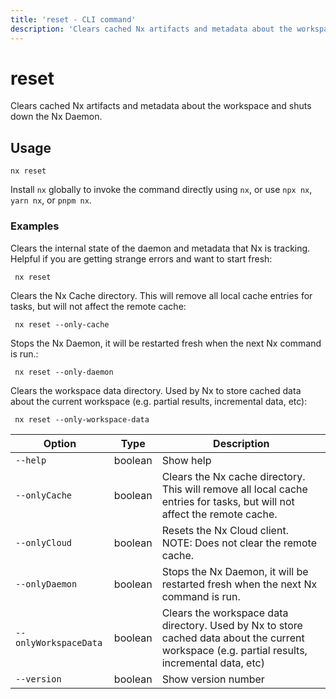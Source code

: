 ```yaml
---
title: 'reset - CLI command'
description: 'Clears cached Nx artifacts and metadata about the workspace and shuts down the Nx Daemon.'
---
```


# reset

Clears cached Nx artifacts and metadata about the workspace and shuts down the Nx Daemon.

## Usage

```shell
nx reset
```

Install `nx` globally to invoke the command directly using `nx`, or use `npx nx`, `yarn nx`, or `pnpm nx`.

### Examples

Clears the internal state of the daemon and metadata that Nx is tracking. Helpful if you are getting strange errors and want to start fresh:

```shell
 nx reset
```

Clears the Nx Cache directory. This will remove all local cache entries for tasks, but will not affect the remote cache:

```shell
 nx reset --only-cache
```

Stops the Nx Daemon, it will be restarted fresh when the next Nx command is run.:

```shell
 nx reset --only-daemon
```

Clears the workspace data directory. Used by Nx to store cached data about the current workspace (e.g. partial results, incremental data, etc):

```shell
 nx reset --only-workspace-data
```

| Option                | Type    | Description                                                                                                                                    |
| --------------------- | ------- | ---------------------------------------------------------------------------------------------------------------------------------------------- |
| `--help`              | boolean | Show help                                                                                                                                      |
| `--onlyCache`         | boolean | Clears the Nx cache directory. This will remove all local cache entries for tasks, but will not affect the remote cache.                       |
| `--onlyCloud`         | boolean | Resets the Nx Cloud client. NOTE: Does not clear the remote cache.                                                                             |
| `--onlyDaemon`        | boolean | Stops the Nx Daemon, it will be restarted fresh when the next Nx command is run.                                                               |
| `--onlyWorkspaceData` | boolean | Clears the workspace data directory. Used by Nx to store cached data about the current workspace (e.g. partial results, incremental data, etc) |
| `--version`           | boolean | Show version number                                                                                                                            |
